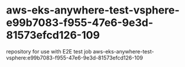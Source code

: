 # aws-eks-anywhere-test-vsphere-e99b7083-f955-47e6-9e3d-81573efcd126-109
repository for use with E2E test job aws-eks-anywhere-test-vsphere:e99b7083-f955-47e6-9e3d-81573efcd126-109
